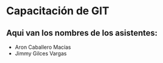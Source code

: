 
# Capacitación de GIT

## Aqui van los nombres de los asistentes:

- Aron Caballero Macías
- Jimmy Gilces Vargas
